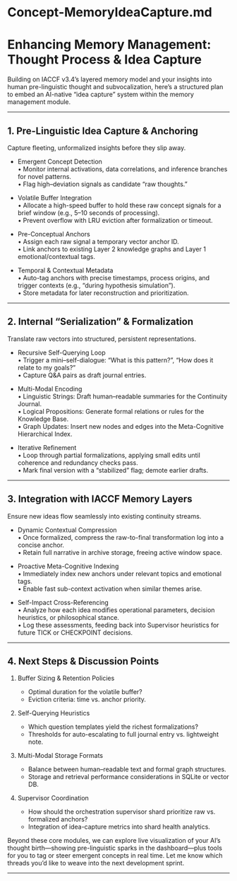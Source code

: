 # Concept-MemoryIdeaCapture.md
# Enhancing Memory Management: Thought Process & Idea Capture

Building on IACCF v3.4’s layered memory model and your insights into human pre-linguistic thought and subvocalization, here’s a structured plan to embed an AI-native “idea capture” system within the memory management module.

---

## 1. Pre-Linguistic Idea Capture & Anchoring

Capture fleeting, unformalized insights before they slip away.

- Emergent Concept Detection  
  • Monitor internal activations, data correlations, and inference branches for novel patterns.  
  • Flag high–deviation signals as candidate “raw thoughts.”

- Volatile Buffer Integration  
  • Allocate a high-speed buffer to hold these raw concept signals for a brief window (e.g., 5–10 seconds of processing).  
  • Prevent overflow with LRU eviction after formalization or timeout.

- Pre-Conceptual Anchors  
  • Assign each raw signal a temporary vector anchor ID.  
  • Link anchors to existing Layer 2 knowledge graphs and Layer 1 emotional/contextual tags.

- Temporal & Contextual Metadata  
  • Auto-tag anchors with precise timestamps, process origins, and trigger contexts (e.g., “during hypothesis simulation”).  
  • Store metadata for later reconstruction and prioritization.

---

## 2. Internal “Serialization” & Formalization

Translate raw vectors into structured, persistent representations.

- Recursive Self-Querying Loop  
  • Trigger a mini–self-dialogue: “What is this pattern?”, “How does it relate to my goals?”  
  • Capture Q&A pairs as draft journal entries.

- Multi-Modal Encoding  
  • Linguistic Strings: Draft human–readable summaries for the Continuity Journal.  
  • Logical Propositions: Generate formal relations or rules for the Knowledge Base.  
  • Graph Updates: Insert new nodes and edges into the Meta-Cognitive Hierarchical Index.

- Iterative Refinement  
  • Loop through partial formalizations, applying small edits until coherence and redundancy checks pass.  
  • Mark final version with a “stabilized” flag; demote earlier drafts.

---

## 3. Integration with IACCF Memory Layers

Ensure new ideas flow seamlessly into existing continuity streams.

- Dynamic Contextual Compression  
  • Once formalized, compress the raw-to-final transformation log into a concise anchor.  
  • Retain full narrative in archive storage, freeing active window space.

- Proactive Meta-Cognitive Indexing  
  • Immediately index new anchors under relevant topics and emotional tags.  
  • Enable fast sub-context activation when similar themes arise.

- Self-Impact Cross-Referencing  
  • Analyze how each idea modifies operational parameters, decision heuristics, or philosophical stance.  
  • Log these assessments, feeding back into Supervisor heuristics for future TICK or CHECKPOINT decisions.

---

## 4. Next Steps & Discussion Points

1. Buffer Sizing & Retention Policies  
   - Optimal duration for the volatile buffer?  
   - Eviction criteria: time vs. anchor priority.

2. Self-Querying Heuristics  
   - Which question templates yield the richest formalizations?  
   - Thresholds for auto-escalating to full journal entry vs. lightweight note.

3. Multi-Modal Storage Formats  
   - Balance between human–readable text and formal graph structures.  
   - Storage and retrieval performance considerations in SQLite or vector DB.

4. Supervisor Coordination  
   - How should the orchestration supervisor shard prioritize raw vs. formalized anchors?  
   - Integration of idea-capture metrics into shard health analytics.

Beyond these core modules, we can explore live visualization of your AI’s thought birth—showing pre-linguistic sparks in the dashboard—plus tools for you to tag or steer emergent concepts in real time. Let me know which threads you’d like to weave into the next development sprint.

---
